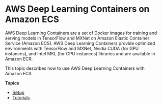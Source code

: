 # AWS Deep Learning Containers on Amazon ECS<a name="deep-learning-containers-ecs"></a>

AWS Deep Learning Containers are a set of Docker images for training and serving models in TensorFlow and MXNet on Amazon Elastic Container Service \(Amazon ECS\)\. AWS Deep Learning Containers provide optimized environments with TensorFlow and MXNet, Nvidia CUDA \(for GPU instances\), and Intel MKL \(for CPU instances\) libraries and are available in Amazon ECR\.

This topic describes how to use AWS Deep Learning Containers with Amazon ECS\.

**Topics**
+ [Setup](deep-learning-containers-ecs-setup.md)
+ [Tutorials](deep-learning-containers-ecs-tutorials.md)